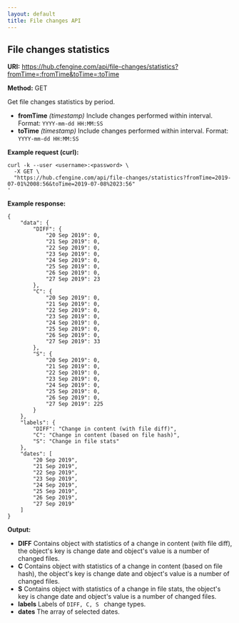 ```yaml
---
layout: default
title: File changes API
---
```


## File changes statistics

**URI:** https://hub.cfengine.com/api/file-changes/statistics?fromTime=:fromTime&toTime=:toTime

**Method:** GET

Get file changes statistics by period.

* **fromTime** *(timestamp)*
    Include changes performed within interval. Format: `YYYY-mm-dd HH:MM:SS`
* **toTime** *(timestamp)*
    Include changes performed within interval. Format: `YYYY-mm-dd HH:MM:SS`

**Example request (curl):**

```
curl -k --user <username>:<password> \
  -X GET \
  "https://hub.cfengine.com/api/file-changes/statistics?fromTime=2019-07-01%2008:56&toTime=2019-07-08%2023:56"
'
```

**Example response:**

```
{
    "data": {
        "DIFF": {
            "20 Sep 2019": 0,
            "21 Sep 2019": 0,
            "22 Sep 2019": 0,
            "23 Sep 2019": 0,
            "24 Sep 2019": 0,
            "25 Sep 2019": 0,
            "26 Sep 2019": 0,
            "27 Sep 2019": 23
        },
        "C": {
            "20 Sep 2019": 0,
            "21 Sep 2019": 0,
            "22 Sep 2019": 0,
            "23 Sep 2019": 0,
            "24 Sep 2019": 0,
            "25 Sep 2019": 0,
            "26 Sep 2019": 0,
            "27 Sep 2019": 33
        },
        "S": {
            "20 Sep 2019": 0,
            "21 Sep 2019": 0,
            "22 Sep 2019": 0,
            "23 Sep 2019": 0,
            "24 Sep 2019": 0,
            "25 Sep 2019": 0,
            "26 Sep 2019": 0,
            "27 Sep 2019": 225
        }
    },
    "labels": {
        "DIFF": "Change in content (with file diff)",
        "C": "Change in content (based on file hash)",
        "S": "Change in file stats"
    },
    "dates": [
        "20 Sep 2019",
        "21 Sep 2019",
        "22 Sep 2019",
        "23 Sep 2019",
        "24 Sep 2019",
        "25 Sep 2019",
        "26 Sep 2019",
        "27 Sep 2019"
    ]
}
```

**Output:**

* **DIFF**
    Contains object with statistics of a change in content (with file diff), the object's key is change date and object's value is a number of changed files.
* **C**
    Contains object with statistics of a change in content (based on file hash), the object's key is change date and object's value is a number of changed files.
* **S**
    Contains object with statistics of a change in file stats, the object's key is change date and object's value is a number of changed files.
* **labels**
    Labels of `DIFF, C, S ` change types.
* **dates**
    The array of selected dates.

